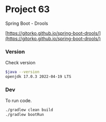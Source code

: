 # Project 63

Spring Boot - Drools

[https://gitorko.github.io/spring-boot-drools/](https://gitorko.github.io/spring-boot-drools/)

### Version

Check version

```bash
$java --version
openjdk 17.0.3 2022-04-19 LTS
```

### Dev

To run code.

```bash
./gradlew clean build
./gradlew bootRun
```
